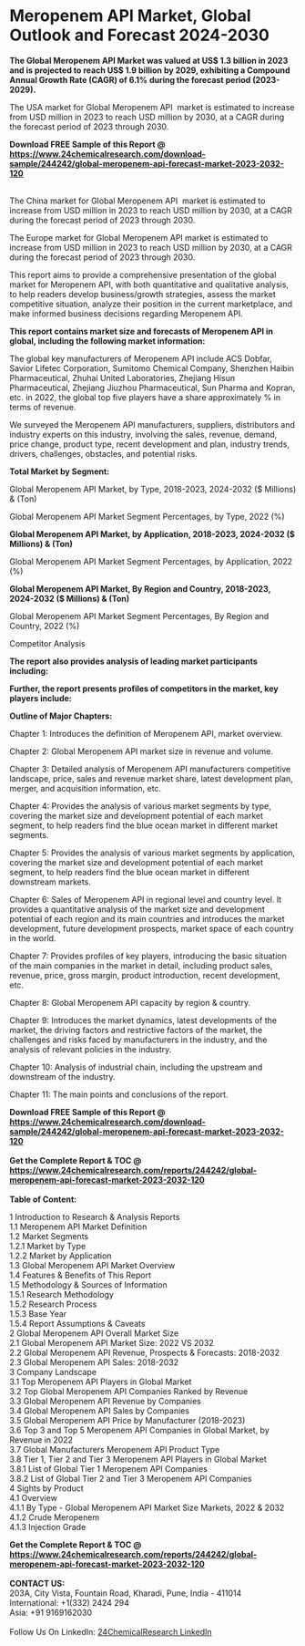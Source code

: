<h1>Meropenem API Market, Global Outlook and Forecast 2024-2030</h1><p><strong>The Global Meropenem API Market was valued at US$ 1.3 billion in 2023 and is projected to reach US$ 1.9 billion by 2029, exhibiting a Compound Annual Growth Rate (CAGR) of 6.1% during the forecast period (2023-2029).</strong></p><p>
</p><p>The USA market for Global Meropenem API  market is estimated to increase from USD million in 2023 to reach USD million by 2030, at a CAGR during the forecast period of 2023 through 2030.</p><div><b>Download FREE Sample of this Report @ 
            <a href="https://www.24chemicalresearch.com/download-sample/244242/global-meropenem-api-forecast-market-2023-2032-120">
            https://www.24chemicalresearch.com/download-sample/244242/global-meropenem-api-forecast-market-2023-2032-120</a></b></div><br><p>
</p><p>The China market for Global Meropenem API  market is estimated to increase from USD million in 2023 to reach USD million by 2030, at a CAGR during the forecast period of 2023 through 2030.</p><p>
</p><p>The Europe market for Global Meropenem API market is estimated to increase from USD million in 2023 to reach USD million by 2030, at a CAGR during the forecast period of 2023 through 2030.</p><p>
</p><p>This report aims to provide a comprehensive presentation of the global market for Meropenem API, with both quantitative and qualitative analysis, to help readers develop business/growth strategies, assess the market competitive situation, analyze their position in the current marketplace, and make informed business decisions regarding Meropenem API.</p><p>
</p><p><strong>This report contains market size and forecasts of Meropenem API in global, including the following market information:</strong></p><p>
</p><p>
The global key manufacturers of Meropenem API include ACS Dobfar, Savior Lifetec Corporation, Sumitomo Chemical Company, Shenzhen Haibin Pharmaceutical, Zhuhai United Laboratories, Zhejiang Hisun Pharmaceutical, Zhejiang Jiuzhou Pharmaceutical, Sun Pharma and Kopran, etc. in 2022, the global top five players have a share approximately % in terms of revenue.</p><p>
</p><p>We surveyed the Meropenem API manufacturers, suppliers, distributors and industry experts on this industry, involving the sales, revenue, demand, price change, product type, recent development and plan, industry trends, drivers, challenges, obstacles, and potential risks.</p><p>
</p><p></p><p>
<strong>Total Market by Segment:</strong></p><p>
Global Meropenem API Market, by Type, 2018-2023, 2024-2032 ($ Millions) &amp; (Ton)</p><p>
Global Meropenem API Market Segment Percentages, by Type, 2022 (%)</p><p>
</p><p>
</p><p><strong>Global Meropenem API Market, by Application, 2018-2023, 2024-2032 ($ Millions) &amp; (Ton)</strong></p><p>
Global Meropenem API Market Segment Percentages, by Application, 2022 (%)</p><p>
</p><p>
</p><p><strong>Global Meropenem API Market, By Region and Country, 2018-2023, 2024-2032 ($ Millions) &amp; (Ton)</strong></p><p>
Global Meropenem API Market Segment Percentages, By Region and Country, 2022 (%)</p><p>
</p><p>
</p><p></p><p>
Competitor Analysis</p><p>
<strong>The report also provides analysis of leading market participants including:</strong></p><p>
</p><p>
</p><p><strong>Further, the report presents profiles of competitors in the market, key players include:</strong></p><p>
</p><p>
</p><p><strong>Outline of Major Chapters:</strong></p><p>
Chapter 1: Introduces the definition of Meropenem API, market overview.</p><p>
Chapter 2: Global Meropenem API market size in revenue and volume.</p><p>
Chapter 3: Detailed analysis of Meropenem API manufacturers competitive landscape, price, sales and revenue market share, latest development plan, merger, and acquisition information, etc.</p><p>
Chapter 4: Provides the analysis of various market segments by type, covering the market size and development potential of each market segment, to help readers find the blue ocean market in different market segments.</p><p>
Chapter 5: Provides the analysis of various market segments by application, covering the market size and development potential of each market segment, to help readers find the blue ocean market in different downstream markets.</p><p>
Chapter 6: Sales of Meropenem API in regional level and country level. It provides a quantitative analysis of the market size and development potential of each region and its main countries and introduces the market development, future development prospects, market space of each country in the world.</p><p>
Chapter 7: Provides profiles of key players, introducing the basic situation of the main companies in the market in detail, including product sales, revenue, price, gross margin, product introduction, recent development, etc.</p><p>
Chapter 8: Global Meropenem API capacity by region &amp; country.</p><p>
Chapter 9: Introduces the market dynamics, latest developments of the market, the driving factors and restrictive factors of the market, the challenges and risks faced by manufacturers in the industry, and the analysis of relevant policies in the industry.</p><p>
Chapter 10: Analysis of industrial chain, including the upstream and downstream of the industry.</p><p>
Chapter 11: The main points and conclusions of the report.</p><div><b>Download FREE Sample of this Report @ 
            <a href="https://www.24chemicalresearch.com/download-sample/244242/global-meropenem-api-forecast-market-2023-2032-120">
            https://www.24chemicalresearch.com/download-sample/244242/global-meropenem-api-forecast-market-2023-2032-120</a></b></div><br><div><b>Get the Complete Report & TOC @ 
            <a href="https://www.24chemicalresearch.com/reports/244242/global-meropenem-api-forecast-market-2023-2032-120">
            https://www.24chemicalresearch.com/reports/244242/global-meropenem-api-forecast-market-2023-2032-120</a></b></div><br>
            <b>Table of Content:</b><p>1 Introduction to Research & Analysis Reports<br />
    1.1 Meropenem API Market Definition<br />
    1.2 Market Segments<br />
        1.2.1 Market by Type<br />
        1.2.2 Market by Application<br />
    1.3 Global Meropenem API Market Overview<br />
    1.4 Features & Benefits of This Report<br />
    1.5 Methodology & Sources of Information<br />
        1.5.1 Research Methodology<br />
        1.5.2 Research Process<br />
        1.5.3 Base Year<br />
        1.5.4 Report Assumptions & Caveats<br />
2 Global Meropenem API Overall Market Size<br />
    2.1 Global Meropenem API Market Size: 2022 VS 2032<br />
    2.2 Global Meropenem API Revenue, Prospects & Forecasts: 2018-2032<br />
    2.3 Global Meropenem API Sales: 2018-2032<br />
3 Company Landscape<br />
    3.1 Top Meropenem API Players in Global Market<br />
    3.2 Top Global Meropenem API Companies Ranked by Revenue<br />
    3.3 Global Meropenem API Revenue by Companies<br />
    3.4 Global Meropenem API Sales by Companies<br />
    3.5 Global Meropenem API Price by Manufacturer (2018-2023)<br />
    3.6 Top 3 and Top 5 Meropenem API Companies in Global Market, by Revenue in 2022<br />
    3.7 Global Manufacturers Meropenem API Product Type<br />
    3.8 Tier 1, Tier 2 and Tier 3 Meropenem API Players in Global Market<br />
        3.8.1 List of Global Tier 1 Meropenem API Companies<br />
        3.8.2 List of Global Tier 2 and Tier 3 Meropenem API Companies<br />
4 Sights by Product<br />
    4.1 Overview<br />
        4.1.1 By Type - Global Meropenem API Market Size Markets, 2022 & 2032<br />
        4.1.2 Crude Meropenem<br />
        4.1.3 Injection Grade </p><div><b>Get the Complete Report & TOC @ 
            <a href="https://www.24chemicalresearch.com/reports/244242/global-meropenem-api-forecast-market-2023-2032-120">
            https://www.24chemicalresearch.com/reports/244242/global-meropenem-api-forecast-market-2023-2032-120</a></b></div><br><b>CONTACT US:</b><br>
            203A, City Vista, Fountain Road, Kharadi, Pune, India - 411014<br>
            International: +1(332) 2424 294<br>
            Asia: +91 9169162030 <br><br>
            Follow Us On LinkedIn: <a href="https://www.linkedin.com/company/24chemicalresearch/">24ChemicalResearch LinkedIn</a>